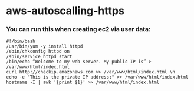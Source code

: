 # aws-autoscalling-https
### You can run this when creating ec2 via user data:
```
#!/bin/bash
/usr/bin/yum -y install httpd
/sbin/chkconfig httpd on
/sbin/service httpd start
/bin/echo “Welcome to my web server. My public IP is” > /var/www/html/index.html
curl http://checkip.amazonaws.com >> /var/www/html/index.html \n
echo -e "This is the private IP address:" >> /var/www/html/index.html 
hostname -I | awk '{print $1}' >> /var/www/html/index.html
```
